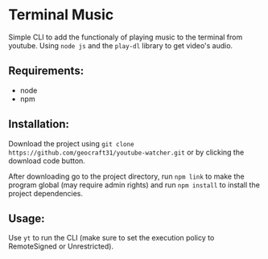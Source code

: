 
# Terminal Music

Simple CLI to add the functionaly of playing music to the terminal from youtube. Using `node js` and the `play-dl` library to get video's audio.

## Requirements:
 - node 
 - npm

## Installation:

Download the project using `git clone https://github.com/geocraft31/youtube-watcher.git` or by clicking the download code button.

After downloading go to the project directory, run `npm link` to make the program global (may require admin rights) and run `npm install` to install the project dependencies.

## Usage:
Use `yt` to run the CLI (make sure to set the execution policy to RemoteSigned or Unrestricted).